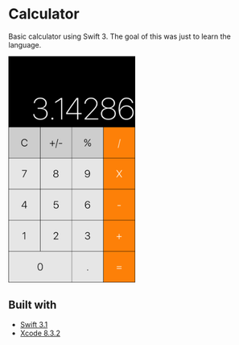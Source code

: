 # Calculator
Basic calculator using Swift 3. The goal of this was just to learn the language.

<img src="screenshot.png" width="50%">

## Built with
* [Swift 3.1](https://swift.org/documentation/)
* [Xcode 8.3.2](https://developer.apple.com/xcode/)
